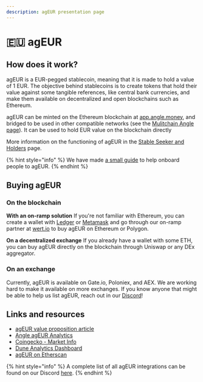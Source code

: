 ```yaml
---
description: agEUR presentation page
---
```


# 🇪🇺 agEUR

## How does it work?

agEUR is a EUR-pegged stablecoin, meaning that it is made to hold a value of 1 EUR. The objective behind stablecoins is to create tokens that hold their value against some tangible references, like central bank currencies, and make them available on decentralized and open blockchains such as Ethereum.

agEUR can be minted on the Ethereum blockchain at [app.angle.money](https://app.angle.money), and bridged to be used in other compatible networks (see the [Mulitchain Angle page](../sidechains/)). It can be used to hold EUR value on the blockchain directly

More information on the functioning of agEUR in the [Stable Seeker and Holders](https://docs.angle.money/concepts/stable-seekers) page.

{% hint style="info" %}
We have made [a small guide](../app-guides/mint-burn.md) to help onboard people to agEUR.
{% endhint %}

## Buying agEUR

### On the blockchain

**With an on-ramp solution** If you're not familiar with Ethereum, you can create a wallet with [Ledger](https://www.ledger.com) or [Metamask](https://metamask.io) and go through our on-ramp partner at [wert.io](https://widget.wert.io/01FPZ4G1VMZ67MGC83NADPB0F8/redirect/?commodity=agEUR\&commodities=agEUR,agEUR%3Aethereum) to buy agEUR on Ethereum or Polygon.

**On a decentralized exchange** If you already have a wallet with some ETH, you can buy agEUR directly on the blockchain through Uniswap or any DEx aggregator.

### On an exchange

Currently, agEUR is available on Gate.io, Poloniex, and AEX. We are working hard to make it available on more exchanges. If you know anyone that might be able to help us list agEUR, reach out in our [Discord](https://discord.gg/fNZmqdrM2F)!

## Links and resources

* [agEUR value proposition article](https://blog.angle.money/angles-value-proposition-for-stablecoin-holders-68ee9a72d80b?source=collection\_home---4------17-----------------------)
* [Angle agEUR Analytics](https://analytics.angle.money/#/agEUR)
* [Coingecko - Market Info](https://www.coingecko.com/fr/pi%C3%A8ces/ageur)
* [Dune Analytics Dashboard](https://dune.xyz/SebVentures/Angle-Dashboard)
* [agEUR on Etherscan](https://etherscan.io/token/0x1a7e4e63778b4f12a199c062f3efdd288afcbce8)

{% hint style="info" %}
A complete list of all agEUR integrations can be found on our Discord [here](https://discord.com/channels/835066439891157012/907535810067304458/907537277939482636).
{% endhint %}
